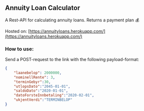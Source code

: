 ## Annuity Loan Calculator

A Rest-API for calculating annuity loans. Returns a payment plan 💰

Hosted on: [https://annuityloans.herokuapp.com/](https://annuityloans.herokuapp.com/)

### How to use:

Send a POST-request to the link with the following payload-format:

```json
{ 
	"laanebelop": 2000000,
 	"nominellRente": 3, 
 	"terminGebyr":30, 
 	"utlopsDato":"2045-01-01", 
 	"saldoDato":"2020-01-01", 
 	"datoForsteInnbetaling":"2020-02-01", 
 	"ukjentVerdi":"TERMINBELOP" 
}
```